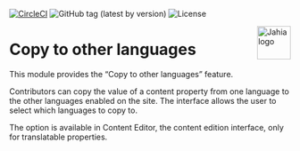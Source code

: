 [![CircleCI](https://circleci.com/gh/Jahia/copy-to-other-languages/tree/main.svg?style=svg)](https://circleci.com/gh/Jahia/copy-to-other-languages/tree/main)
![GitHub tag (latest by version)](https://img.shields.io/github/v/tag/Jahia/copy-to-other-languages?sort=semver)
![License](https://img.shields.io/github/license/jahia/copy-to-other-languages)

<a href="https://www.jahia.com/">
    <img src="https://www.jahia.com/modules/jahiacom-templates/images/jahia-3x.png" alt="Jahia logo" title="Jahia" align="right" height="60" />
</a>

# Copy to other languages

This module provides the “Copy to other languages” feature.

Contributors can copy the value of a content property from one language to the other languages enabled on the site. The interface allows the user to select which languages to copy to.

The option is available in Content Editor, the content edition interface, only for translatable properties.
